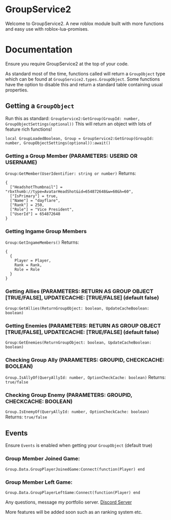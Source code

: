 # GroupService2
Welcome to GroupService2. A new roblox module built with more functions and easy use with roblox-lua-promises.

# Documentation
Ensure you require GroupService2 at the top of your code.

As standard most of the time, functions called will return a ``GroupObject`` type which can be found at ``GroupService2.types.GroupObject``. Some functions have the option to disable this and return a standard table containing usual properties.

## Getting a ``GroupObject``

Run this as standard: ``GroupService2:GetGroup(GroupId: number, GroupObjectSettings(optional))``
This will return an object with lots of feature rich functions!

``local GroupLoadedBoolean, Group = GroupService2:GetGroup(GroupId: number, GroupObjectSettings(optional)):await()``

### Getting a Group Member (PARAMETERS: USERID OR USERNAME)
``Group:GetMember(UserIdentifier: string or number)``
Returns:
```
{
  ["HeadshotThumbnail"] = "rbxthumb://type=AvatarHeadShot&id=654872648&w=60&h=60",
  ["IsPrimary"] = true,
  ["Name"] = "dayflare",
  ["Rank"] = 250,
  ["Role"] = "Vice President",
  ["UserId"] = 654872648
}
```

### Getting Ingame Group Members
``Group:GetIngameMembers()``
Returns:
```
{
  {
    Player = Player,
    Rank = Rank,
    Role = Role
  }
}
```

### Getting Allies (PARAMETERS: RETURN AS GROUP OBJECT [TRUE/FALSE], UPDATECACHE: [TRUE/FALSE] (default false)
``Group:GetAllies(ReturnGroupObject: boolean, UpdateCacheBoolean: boolean)``

### Getting Enemies (PARAMETERS: RETURN AS GROUP OBJECT [TRUE/FALSE], UPDATECACHE: [TRUE/FALSE] (default false)
``Group:GetEnemies(ReturnGroupObject: boolean, UpdateCacheBoolean: boolean)``

### Checking Group Ally (PARAMETERS: GROUPID, CHECKCACHE: BOOLEAN)
``Group.IsAllyOf(QueryAllyId: number, OptionCheckCache: boolean)``
Returns: ``true/false``

### Checking Group Enemy (PARAMETERS: GROUPID, CHECKCACHE: BOOLEAN)
``Group.IsEnemyOf(QueryAllyId: number, OptionCheckCache: boolean)``
Returns: ``true/false``

## Events
Ensure ``Events`` is enabled when getting your ``GroupObject`` (default true)

### Group Member Joined Game:
``Group.Data.GroupPlayerJoinedGame:Connect(function(Player) end``

### Group Member Left Game:
``Group.Data.GroupPlayerLeftGame:Connect(function(Player) end``

Any questions, message my portfolio server.
[Discord Server](https://discord.gg/AUxEh8mGTx)

More features will be added soon such as an ranking system etc.
